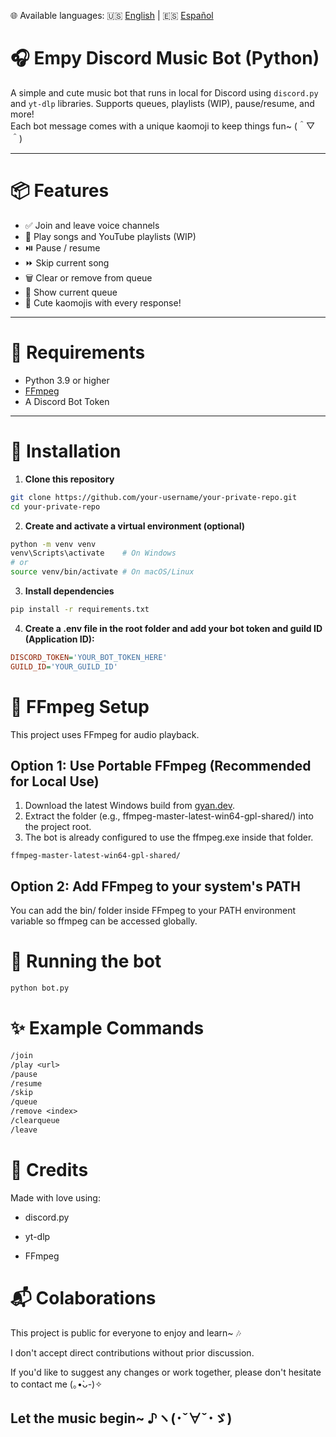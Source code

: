 🌐 Available languages: 🇺🇸 [English](README.en.md) | 🇪🇸 [Español](README.md)

# 🎧 Empy Discord Music Bot (Python)

A simple and cute music bot that runs in local for Discord using `discord.py` and `yt-dlp` libraries. Supports queues, playlists (WIP), pause/resume, and more!  
Each bot message comes with a unique kaomoji to keep things fun~ (＾▽＾)

---

# 📦 Features

- ✅ Join and leave voice channels
- 🎵 Play songs and YouTube playlists (WIP)
- ⏯️ Pause / resume
- ⏩ Skip current song
- 🗑️ Clear or remove from queue
- 📜 Show current queue
- 💌 Cute kaomojis with every response!

---

# 🔧 Requirements

- Python 3.9 or higher
- [FFmpeg](https://ffmpeg.org/download.html)
- A Discord Bot Token

---

# 🚀 Installation

1. **Clone this repository**
```bash
git clone https://github.com/your-username/your-private-repo.git
cd your-private-repo
```

2. **Create and activate a virtual environment (optional)**
```bash
python -m venv venv
venv\Scripts\activate    # On Windows
# or
source venv/bin/activate # On macOS/Linux
```

3. **Install dependencies**
```bash
pip install -r requirements.txt
```

4. **Create a .env file in the root folder and add your bot token and guild ID (Application ID):**
```ini
DISCORD_TOKEN='YOUR_BOT_TOKEN_HERE'
GUILD_ID='YOUR_GUILD_ID'
```

# 🎥 FFmpeg Setup

This project uses FFmpeg for audio playback.

## Option 1: Use Portable FFmpeg (Recommended for Local Use)

1. Download the latest Windows build from [gyan.dev](https://www.gyan.dev/ffmpeg/builds/).
2. Extract the folder (e.g., ffmpeg-master-latest-win64-gpl-shared/) into the project root.
3. The bot is already configured to use the ffmpeg.exe inside that folder.

```vbnet
ffmpeg-master-latest-win64-gpl-shared/
```

## Option 2: Add FFmpeg to your system's PATH

You can add the bin/ folder inside FFmpeg to your PATH environment variable so ffmpeg can be accessed globally.

# 🐣 Running the bot
```bash
python bot.py
```

# ✨ Example Commands
```diff
/join
/play <url>
/pause
/resume
/skip
/queue
/remove <index>
/clearqueue
/leave
```

# 💖 Credits
Made with love using:

- discord.py

- yt-dlp

- FFmpeg

# 📬 Colaborations

This project is public for everyone to enjoy and learn~ 🎶

I don't accept direct contributions without prior discussion.

If you'd like to suggest any changes or work together, please don't hesitate to contact me (｡•̀ᴗ-)✧

## Let the music begin~ ♪ヽ(･ˇ∀ˇ･ゞ)